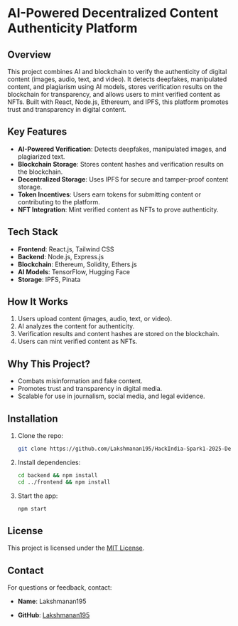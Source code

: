 # AI-Powered Decentralized Content Authenticity Platform

## Overview
This project combines AI and blockchain to verify the authenticity of digital content (images, audio, text, and video). It detects deepfakes, manipulated content, and plagiarism using AI models, stores verification results on the blockchain for transparency, and allows users to mint verified content as NFTs. Built with React, Node.js, Ethereum, and IPFS, this platform promotes trust and transparency in digital content.

## Key Features
- **AI-Powered Verification**: Detects deepfakes, manipulated images, and plagiarized text.
- **Blockchain Storage**: Stores content hashes and verification results on the blockchain.
- **Decentralized Storage**: Uses IPFS for secure and tamper-proof content storage.
- **Token Incentives**: Users earn tokens for submitting content or contributing to the platform.
- **NFT Integration**: Mint verified content as NFTs to prove authenticity.

## Tech Stack
- **Frontend**: React.js, Tailwind CSS
- **Backend**: Node.js, Express.js
- **Blockchain**: Ethereum, Solidity, Ethers.js
- **AI Models**: TensorFlow, Hugging Face
- **Storage**: IPFS, Pinata

## How It Works
1. Users upload content (images, audio, text, or video).
2. AI analyzes the content for authenticity.
3. Verification results and content hashes are stored on the blockchain.
4. Users can mint verified content as NFTs.

## Why This Project?
- Combats misinformation and fake content.
- Promotes trust and transparency in digital media.
- Scalable for use in journalism, social media, and legal evidence.

## Installation
1. Clone the repo:
    ```bash
    git clone https://github.com/Lakshmanan195/HackIndia-Spark1-2025-DecentraMinds.git
    ```

2. Install dependencies:
    ```bash
    cd backend && npm install
    cd ../frontend && npm install
    ```

3. Start the app:
    ```bash
    npm start
    ```

## License
This project is licensed under the [MIT License](./LICENSE).

## Contact
For questions or feedback, contact:

- **Name**: Lakshmanan195

- **GitHub**: [Lakshmanan195](https://github.com/Lakshmanan195)
